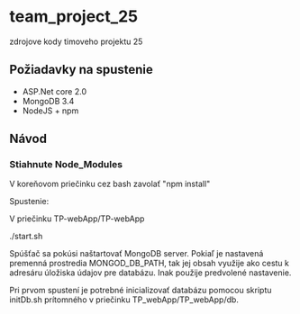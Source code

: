 # team_project_25
zdrojove kody timoveho projektu 25

## Požiadavky na spustenie

- ASP.Net core 2.0
- MongoDB 3.4
- NodeJS + npm

##  Návod
### Stiahnute Node_Modules
V koreňovom priečinku cez bash zavolať "npm install"

Spustenie:

V priečinku TP-webApp/TP-webApp

./start.sh

Spúšťač sa pokúsi naštartovať MongoDB server.
Pokiaľ je nastavená premenná prostredia MONGOD_DB_PATH, tak jej obsah využije ako cestu k adresáru úložiska údajov pre databázu.
Inak použije predvolené nastavenie.

Pri prvom spustení je potrebné inicializovať databázu pomocou skriptu initDb.sh prítomného v priečinku TP_webApp/TP_webApp/db.
